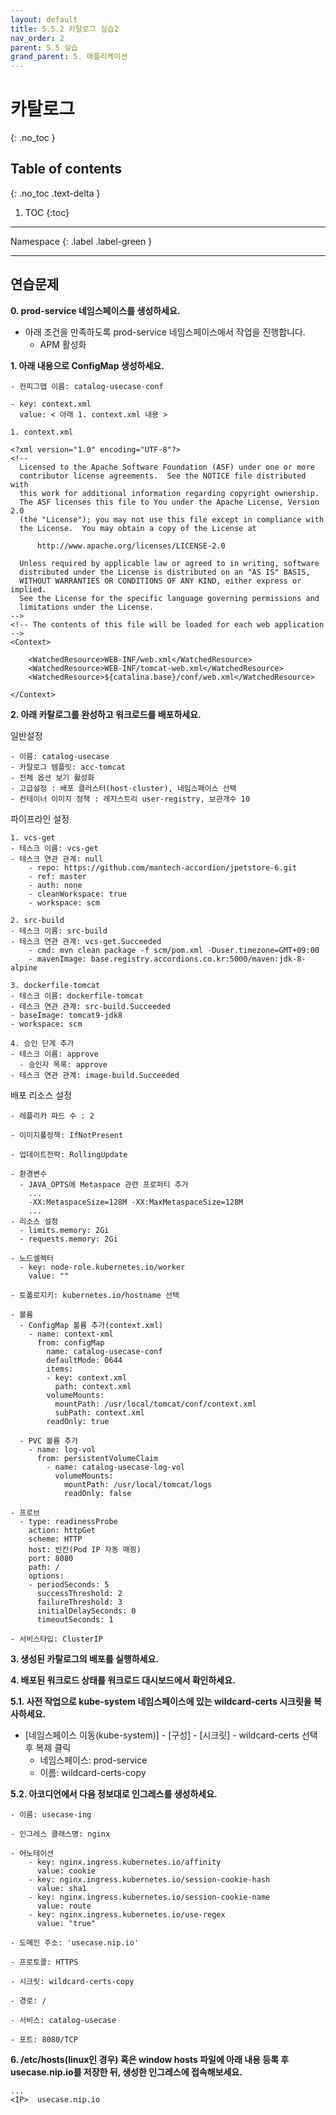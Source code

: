 ```yaml
---
layout: default
title: 5.5.2 카탈로그 실습2
nav_order: 2
parent: 5.5 실습
grand_parent: 5. 애플리케이션
---
```


# 카탈로그 
{: .no_toc }

## Table of contents
{: .no_toc .text-delta }

1. TOC
{:toc}

---

<div class="code-example" markdown="1">
Namespace
{: .label .label-green }
</div>

---

## 연습문제

**0. prod-service 네임스페이스를 생성하세요.**
- 아래 조건을 만족하도록 prod-service 네임스페이스에서 작업을 진행합니다.
    - APM 활성화

**1. 아래 내용으로 ConfigMap 생성하세요.**

```
- 컨피그맵 이름: catalog-usecase-conf

- key: context.xml
  value: < 아래 1. context.xml 내용 >
```

`1. context.xml`

```
<?xml version="1.0" encoding="UTF-8"?>
<!--
  Licensed to the Apache Software Foundation (ASF) under one or more
  contributor license agreements.  See the NOTICE file distributed with
  this work for additional information regarding copyright ownership.
  The ASF licenses this file to You under the Apache License, Version 2.0
  (the "License"); you may not use this file except in compliance with
  the License.  You may obtain a copy of the License at

      http://www.apache.org/licenses/LICENSE-2.0

  Unless required by applicable law or agreed to in writing, software
  distributed under the License is distributed on an "AS IS" BASIS,
  WITHOUT WARRANTIES OR CONDITIONS OF ANY KIND, either express or implied.
  See the License for the specific language governing permissions and
  limitations under the License.
-->
<!-- The contents of this file will be loaded for each web application -->
<Context>

    <WatchedResource>WEB-INF/web.xml</WatchedResource>
    <WatchedResource>WEB-INF/tomcat-web.xml</WatchedResource>
    <WatchedResource>${catalina.base}/conf/web.xml</WatchedResource>

</Context>
```

**2. 아래 카탈로그를 완성하고 워크로드를 배포하세요.**

일반설정
```
- 이름: catalog-usecase
- 카탈로그 템플릿: acc-tomcat
- 전체 옵션 보기 활성화
- 고급설정 : 배포 클러스터(host-cluster), 네임스페이스 선택
- 컨테이너 이미지 정책 : 레지스트리 user-registry, 보관개수 10
```

파이프라인 설정
```
1. vcs-get
- 테스크 이름: vcs-get
- 테스크 연관 관계: null
    - repo: https://github.com/mantech-accordion/jpetstore-6.git
    - ref: master
    - auth: none
    - cleanWorkspace: true
    - workspace: scm

2. src-build
- 테스크 이름: src-build
- 테스크 연관 관계: vcs-get.Succeeded
    - cmd: mvn clean package -f scm/pom.xml -Duser.timezone=GMT+09:00
    - mavenImage: base.registry.accordions.co.kr:5000/maven:jdk-8-alpine

3. dockerfile-tomcat
- 테스크 이름: dockerfile-tomcat
- 테스크 연관 관계: src-build.Succeeded
- baseImage: tomcat9-jdk8
- workspace: scm

4. 승인 단계 추가
- 테스크 이름: approve
  - 승인자 목록: approve
- 테스크 연관 관계: image-build.Succeeded
```

배포 리소스 설정
```
- 레플리카 파드 수 : 2

- 이미지풀정책: IfNotPresent

- 업데이트전략: RollingUpdate

- 환경변수
  - JAVA_OPTS에 Metaspace 관련 프로퍼티 추가
    ...
    -XX:MetaspaceSize=128M -XX:MaxMetaspaceSize=128M
    ...
- 리소스 설정
  - limits.memory: 2Gi
  - requests.memory: 2Gi

- 노드셀렉터
  - key: node-role.kubernetes.io/worker
    value: ""

- 토폴로지키: kubernetes.io/hostname 선택

- 볼륨
  - ConfigMap 볼륨 추가(context.xml)
    - name: context-xml
      from: configMap
        name: catalog-usecase-conf
        defaultMode: 0644
        items:
        - key: context.xml
          path: context.xml
        volumeMounts:
          mountPath: /usr/local/tomcat/conf/context.xml
          subPath: context.xml
        readOnly: true

  - PVC 볼륨 추가
    - name: log-vol
      from: persistentVolumeClaim
        - name: catalog-usecase-log-vol
          volumeMounts: 
            mountPath: /usr/local/tomcat/logs
            readOnly: false

- 프로브
  - type: readinessProbe
    action: httpGet
    scheme: HTTP
    host: 빈칸(Pod IP 자동 매핑)
    port: 8080
    path: /
    options:
    - periodSeconds: 5
      successThreshold: 2
      failureThreshold: 3
      initialDelaySeconds: 0
      timeoutSeconds: 1

- 서비스타입: ClusterIP
```

**3. 생성된 카탈로그의 배포를 실행하세요.**


**4. 배포된 워크로드 상태를 워크로드 대시보드에서 확인하세요.**


**5.1. 사전 작업으로 kube-system 네임스페이스에 있는 wildcard-certs 시크릿을 복사하세요.**

- [네임스페이스 이동(kube-system)] - [구성] - [시크릿] - wildcard-certs 선택 후 복제 클릭
    - 네임스페이스: prod-service
    - 이름: wildcard-certs-copy


**5.2. 아코디언에서 다음 정보대로 인그레스를 생성하세요.**

```
- 이름: usecase-ing

- 인그레스 클래스명: nginx

- 어노테이션
    - key: nginx.ingress.kubernetes.io/affinity
      value: cookie
    - key: nginx.ingress.kubernetes.io/session-cookie-hash
      value: sha1
    - key: nginx.ingress.kubernetes.io/session-cookie-name
      value: route
    - key: nginx.ingress.kubernetes.io/use-regex
      value: "true"

- 도메인 주소: 'usecase.nip.io'

- 프로토콜: HTTPS

- 시크릿: wildcard-certs-copy

- 경로: /

- 서비스: catalog-usecase

- 포트: 8080/TCP
```

**6. /etc/hosts(linux인 경우) 혹은 window hosts 파일에 아래 내용 등록 후 usecase.nip.io를 저장한 뒤, 생성한 인그레스에 접속해보세요.**

```
...
<IP>  usecase.nip.io
```